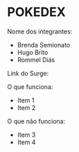 # POKEDEX

Nome dos integrantes: 
- Brenda Semionato
- Hugo Brito
- Rommel Diás

Link do Surge:

O que funciona:
- Item 1
- Item 2

O que não funciona: 
- Item 3
- Item 4
